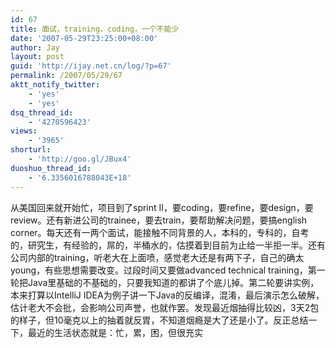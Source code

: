 ```yaml
---
id: 67
title: 面试，training，coding，一个不能少
date: '2007-05-29T23:25:00+08:00'
author: Jay
layout: post
guid: 'http://ijay.net.cn/log/?p=67'
permalink: /2007/05/29/67
aktt_notify_twitter:
    - 'yes'
    - 'yes'
dsq_thread_id:
    - '4270596423'
views:
    - '3965'
shorturl:
    - 'http://goo.gl/JBux4'
duoshuo_thread_id:
    - '6.3356016788043E+18'
---
```


从美国回来就开始忙，项目到了sprint II，要coding，要refine，要design，要review。还有新进公司的trainee，要去train，要帮助解决问题，要搞english corner。每天还有一两个面试，能接触不同背景的人，本科的，专科的，自考的，研究生，有经验的，屌的，半桶水的，估摸着到目前为止给一半拒一半。还有公司内部的training，听老大在上面喷，感觉老大还是有两下子，自己的确太young，有些思想需要改变。过段时间又要做advanced technical training，第一轮把Java里基础的不基础的，只要我知道的都讲了个底儿掉。第二轮要讲实例，本来打算以IntelliJ IDEA为例子讲一下Java的反编译，混淆，最后演示怎么破解，估计老大不会批，会影响公司声誉，也就作罢。发现最近烟抽得比较凶，3天2包的样子，但10毫克以上的抽着就反胃，不知道烟瘾是大了还是小了。反正总结一下，最近的生活状态就是：忙，累，困，但很充实